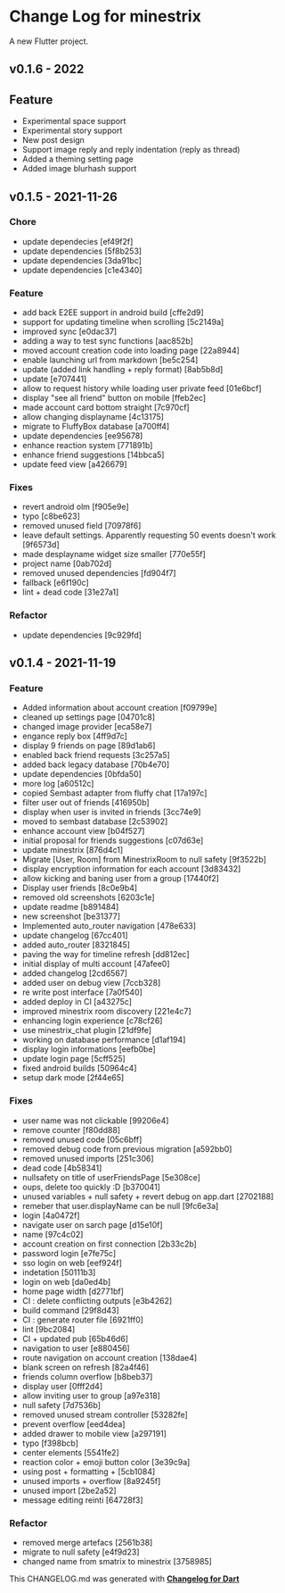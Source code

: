 
# Change Log for minestrix
A new Flutter project.

## v0.1.6 - 2022

## Feature
* Experimental space support
* Experimental story support
* New post design
* Support image reply and reply indentation (reply as thread)
* Added a theming setting page
* Added image blurhash support

## v0.1.5 - 2021-11-26

### Chore
* update dependecies [ef49f2f]
* update dependencies [5f8b253]
* update dependencies [3da91bc]
* update dependencies [c1e4340]

### Feature
* add back E2EE support in android build [cffe2d9]
* support for updating timeline when scrolling [5c2149a]
* improved sync [e0dac37]
* adding a way to test sync functions [aac852b]
* moved account creation code into loading page [22a8944]
* enable launching url from markdown [be5c254]
* update (added link handling + reply format) [8ab5b8d]
* update [e707441]
* allow to request history while loading user private feed [01e6bcf]
* display "see all friend" button on mobile [ffeb2ec]
* made account card bottom straight [7c970cf]
* allow changing displayname [4c13175]
* migrate to FluffyBox database [a700ff4]
* update dependencies [ee95678]
* enhance reaction system [771891b]
* enhance friend suggestions [14bbca5]
* update feed view [a426679]

### Fixes
* revert android olm [f905e9e]
* typo [c8be623]
* removed unused field [70978f6]
* leave default settings. Apparently requesting 50 events doesn't work [9f6573d]
* made desplayname widget size smaller [770e55f]
* project name [0ab702d]
* removed unused dependencies [fd904f7]
* fallback [e6f190c]
* lint + dead code [31e27a1]

### Refactor
* update dependencies [9c929fd]

## v0.1.4 - 2021-11-19

### Feature
* Added information about account creation [f09799e]
* cleaned up settings page [04701c8]
* changed image provider [eca58e7]
* engance reply box [4ff9d7c]
* display 9 friends on page [89d1ab6]
* enabled back  friend requests [3c257a5]
* added back legacy database [70b4e70]
* update dependencies [0bfda50]
* more log [a60512c]
* copied Sembast adapter from fluffy chat [17a197c]
* filter user out of friends [416950b]
* display when user is invited in friends [3cc74e9]
* moved to sembast database [2c53902]
* enhance account view [b04f527]
* initial proposal for friends suggestions [c07d63e]
* update minestrix [876d4c1]
* Migrate [User, Room] from MinestrixRoom to null safety [9f3522b]
* display encryption information for each account [3d83432]
* allow kicking and baning user from a group [17440f2]
* Display user friends [8c0e9b4]
* removed old screenshots [6203c1e]
* update readme [b891484]
* new screenshot [be31377]
* Implemented auto_router navigation [478e633]
* update changelog [67cc401]
* added auto_router [8321845]
* paving the way for timeline refresh [dd812ec]
* initial display of multi account [47afee0]
* added changelog [2cd6567]
* added user on debug view [7ccb328]
* re write post interface [7a0f540]
* added deploy in CI [a43275c]
* improved minestrix room discovery [221e4c7]
* enhancing login experience [c78cf26]
* use minestrix_chat plugin [21df9fe]
* working on database performance [d1af194]
* display login informations [eefb0be]
* update login page [5cff525]
* fixed android builds [50964c4]
* setup dark mode [2f44e65]

### Fixes
* user name was not clickable [99206e4]
* remove counter [f80dd88]
* removed unused code [05c6bff]
* removed debug code from previous migration [a592bb0]
* removed unused imports [251c306]
* dead code [4b58341]
* nullsafety on title of userFriendsPage [5e308ce]
* oups, delete too quickly :D [b370041]
* unused variables + null safety + revert debug on app.dart [2702188]
* remeber that user.displayName can be null [9fc6e3a]
* login [4a0472f]
* navigate user on sarch page [d15e10f]
* name [97c4c02]
* account creation on first connection [2b33c2b]
* password login [e7fe75c]
* sso login on web [eef924f]
* indetation [50111b3]
* login on web [da0ed4b]
* home page width [d2771bf]
* CI : delete conflicting outputs [e3b4262]
* build command [29f8d43]
* CI : generate router file [6921ff0]
* lint [9bc2084]
* CI + updated pub [65b46d6]
* navigation to user [e880456]
* route navigation on account creation [138dae4]
* blank screen on refresh [82a4f46]
* friends column overflow [b8beb37]
* display user [0fff2d4]
* allow inviting user to group [a97e318]
* null safety [7d7536b]
* removed unused stream  controller [53282fe]
* prevent overflow [eed4dea]
* added drawer to mobile view [a297191]
* typo [f398bcb]
* center elements [5541fe2]
* reaction color + emoji button color [3e39c9a]
* using post + formatting + [5cb1084]
* unused imports + overflow [8a9245f]
* unused import [2be2a52]
* message editing reinti [64728f3]

### Refactor
* removed merge artefacs [2561b38]
* migrate to null safety [e4f9d23]
* changed name from smatrix to minestrix [3758985]


This CHANGELOG.md was generated with [**Changelog for Dart**](https://pub.dartlang.org/packages/changelog)
